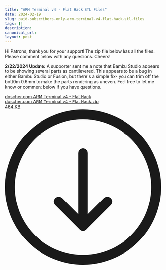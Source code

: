 ```yaml
---
title: "ARM Terminal v4 - Flat Hack STL Files"
date: 2024-02-19
slug: paid-subscribers-only-arm-terminal-v4-flat-hack-stl-files
tags: []
description: 
canonical_url: 
layout: post
---
```

<p>Hi Patrons, thank you for your support!  The zip file below has all the files.  Please comment below with any questions.  Cheers!</p><p><strong>2/22/2024 Update:</strong> A supporter sent me a note that Bambu Studio appears to be showing several parts as cantilevered.  This appears to be a bug in either Bambu Studio or Fusion, but there's a simple fix- you can trim off the bott0m 0.6mm to make the parts rendering as uneven.  Feel free to let me know or comment below if you have questions.</p><div class="kg-card kg-file-card"><a class="kg-file-card-container" href="https://github.com/jdoscher/" title="Download" download=""><div class="kg-file-card-contents"><div class="kg-file-card-title">doscher.com ARM Terminal v4 - Flat Hack</div><div class="kg-file-card-caption"></div><div class="kg-file-card-metadata"><div class="kg-file-card-filename">doscher.com ARM Terminal v4 - Flat Hack.zip</div><div class="kg-file-card-filesize">464 KB</div></div></div><div class="kg-file-card-icon"><svg viewBox="0 0 24 24"><defs><style>.a{fill:none;stroke:currentColor;stroke-linecap:round;stroke-linejoin:round;stroke-width:1.5px;}</style></defs><title>download-circle</title><polyline class="a" points="8.25 14.25 12 18 15.75 14.25"></polyline><line class="a" x1="12" y1="6.75" x2="12" y2="18"></line><circle class="a" cx="12" cy="12" r="11.25"></circle></svg></div></a></div>
